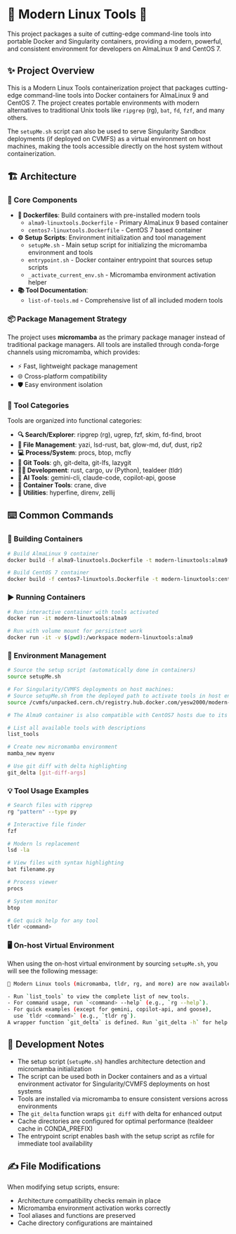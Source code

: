 # 🚀 Modern Linux Tools 🚀

This project packages a suite of cutting-edge command-line tools into portable Docker and Singularity containers, providing a modern, powerful, and consistent environment for developers on AlmaLinux 9 and CentOS 7.

## ✨ Project Overview

This is a Modern Linux Tools containerization project that packages cutting-edge command-line tools into Docker containers for AlmaLinux 9 and CentOS 7. The project creates portable environments with modern alternatives to traditional Unix tools like `ripgrep` (rg), `bat`, `fd`, `fzf`, and many others.

The `setupMe.sh` script can also be used to serve Singularity Sandbox deployments (if deployed on CVMFS) as a virtual environment on host machines, making the tools accessible directly on the host system without containerization.

## 🏗️  Architecture

### 🧩 Core Components

- **🐳 Dockerfiles**: Build containers with pre-installed modern tools
  - `alma9-linuxtools.Dockerfile` - Primary AlmaLinux 9 based container
  - `centos7-linuxtools.Dockerfile` - CentOS 7 based container
- **⚙️  Setup Scripts**: Environment initialization and tool management
  - `setupMe.sh` - Main setup script for initializing the micromamba environment and tools
  - `entrypoint.sh` - Docker container entrypoint that sources setup scripts
  - `_activate_current_env.sh` - Micromamba environment activation helper
- **📚 Tool Documentation**: 
  - `list-of-tools.md` - Comprehensive list of all included modern tools
  

### 📦 Package Management Strategy

The project uses **micromamba** as the primary package manager instead of traditional package managers. All tools are installed through conda-forge channels using micromamba, which provides:
- ⚡ Fast, lightweight package management
- 🌐 Cross-platform compatibility
- 🛡️  Easy environment isolation

### 🧰 Tool Categories

Tools are organized into functional categories:
- **🔍 Search/Explorer**: ripgrep (rg), ugrep, fzf, skim, fd-find, broot
- **📁 File Management**: yazi, lsd-rust, bat, glow-md, duf, dust, rip2
- **💻 Process/System**: procs, btop, mcfly
- **🐙 Git Tools**: gh, git-delta, git-lfs, lazygit
- **🧑‍💻 Development**: rust, cargo, uv (Python), tealdeer (tldr)
- **🤖 AI Tools**: gemini-cli, claude-code, copilot-api, goose
- **🐳 Container Tools**: crane, dive
- **🔧 Utilities**: hyperfine, direnv, zellij

## ⌨️  Common Commands

### 🧱 Building Containers
```bash
# Build AlmaLinux 9 container
docker build -f alma9-linuxtools.Dockerfile -t modern-linuxtools:alma9 .

# Build CentOS 7 container  
docker build -f centos7-linuxtools.Dockerfile -t modern-linuxtools:centos7 .
```

### ▶️ Running Containers
```bash
# Run interactive container with tools activated
docker run -it modern-linuxtools:alma9

# Run with volume mount for persistent work
docker run -it -v $(pwd):/workspace modern-linuxtools:alma9
```

### 🌳 Environment Management
```bash
# Source the setup script (automatically done in containers)
source setupMe.sh

# For Singularity/CVMFS deployments on host machines:
# Source setupMe.sh from the deployed path to activate tools in host environment
source /cvmfs/unpacked.cern.ch/registry.hub.docker.com/yesw2000/modern-linuxtools:alma9_x86-latest/setupMe.sh

# The Alma9 container is also compatible with CentOS7 hosts due to its reliance on glibc version 2.17.

# List all available tools with descriptions
list_tools

# Create new micromamba environment
mamba_new myenv

# Use git diff with delta highlighting
git_delta [git-diff-args]
```

### 💡 Tool Usage Examples
```bash
# Search files with ripgrep
rg "pattern" --type py

# Interactive file finder
fzf

# Modern ls replacement
lsd -la

# View files with syntax highlighting  
bat filename.py

# Process viewer
procs

# System monitor
btop

# Get quick help for any tool
tldr <command>
```

### 🖥️  On-host Virtual Environment

When using the on-host virtual environment by sourcing `setupMe.sh`, you will see the following message:

```bash
🚀 Modern Linux tools (micromamba, tldr, rg, and more) are now available!

- Run `list_tools` to view the complete list of new tools.
- For command usage, run `<command> --help` (e.g., `rg --help`).
- For quick examples (except for gemini, copilot-api, and goose),
  use `tldr <command>` (e.g., `tldr rg`).
A wrapper function `git_delta` is defined. Run `git_delta -h` for help
```

## 📝 Development Notes

- The setup script (`setupMe.sh`) handles architecture detection and micromamba initialization
- The script can be used both in Docker containers and as a virtual environment activator for Singularity/CVMFS deployments on host systems
- Tools are installed via micromamba to ensure consistent versions across environments
- The `git_delta` function wraps `git diff` with delta for enhanced output
- Cache directories are configured for optimal performance (tealdeer cache in CONDA_PREFIX)
- The entrypoint script enables bash with the setup script as rcfile for immediate tool availability

## ✍️  File Modifications

When modifying setup scripts, ensure:
- Architecture compatibility checks remain in place
- Micromamba environment activation works correctly
- Tool aliases and functions are preserved
- Cache directory configurations are maintained
